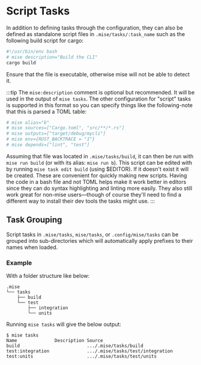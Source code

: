 # Script Tasks

In addition to defining tasks through the configuration, they can also be defined as standalone script files in
`.mise/tasks/:task_name` such as the following build script for cargo:

```bash
#!/usr/bin/env bash
# mise description="Build the CLI"
cargo build
```

Ensure that the file is executable, otherwise mise will not be able to detect it.

:::tip
The `mise:description` comment is optional but recommended. It will be used in the output of `mise tasks`.
The other configuration for "script" tasks is supported in this format so you can specify things like the
following-note that this is parsed a TOML table:

```bash
# mise alias="b"
# mise sources=["Cargo.toml", "src/**/*.rs"]
# mise outputs=["target/debug/mycli"]
# mise env={RUST_BACKTRACE = "1"}
# mise depends=["lint", "test"]
```

Assuming that file was located in `.mise/tasks/build`, it can then be run with `mise run build` (or with its alias: `mise run b`).
This script can be edited with by running `mise task edit build` (using $EDITOR). If it doesn't exist it will be created.
These are convenient for quickly making new scripts. Having the code in a bash file and not TOML helps make it work
better in editors since they can do syntax highlighting and linting more easily. They also still work great for non-mise users—though
of course they'll need to find a different way to install their dev tools the tasks might use.
:::

## Task Grouping

Script tasks in `.mise/tasks`, `mise/tasks`, or `.config/mise/tasks` can be grouped into
sub-directories which will automatically apply prefixes to their names
when loaded.

### Example

With a folder structure like below:

```text
.mise
└── tasks
    ├── build
    └── test
        ├── integration
        └── units
```

Running `mise tasks` will give the below output:

```text
$ mise tasks
Name              Description Source
build                         .../.mise/tasks/build
test:integration              .../.mise/tasks/test/integration
test:units                    .../.mise/tasks/test/units
```
